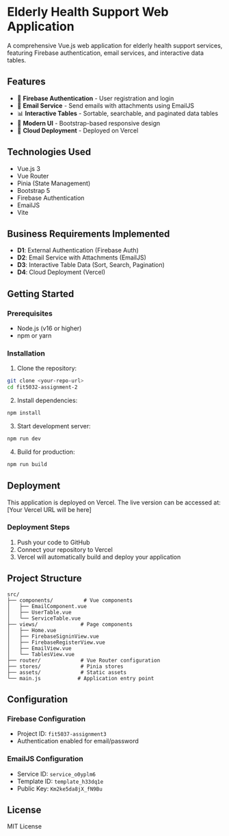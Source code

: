 # Elderly Health Support Web Application

A comprehensive Vue.js web application for elderly health support services, featuring Firebase authentication, email services, and interactive data tables.

## Features

- 🔐 **Firebase Authentication** - User registration and login
- 📧 **Email Service** - Send emails with attachments using EmailJS
- 📊 **Interactive Tables** - Sortable, searchable, and paginated data tables
- 🎨 **Modern UI** - Bootstrap-based responsive design
- 🚀 **Cloud Deployment** - Deployed on Vercel

## Technologies Used

- Vue.js 3
- Vue Router
- Pinia (State Management)
- Bootstrap 5
- Firebase Authentication
- EmailJS
- Vite

## Business Requirements Implemented

- **D1**: External Authentication (Firebase Auth)
- **D2**: Email Service with Attachments (EmailJS)
- **D3**: Interactive Table Data (Sort, Search, Pagination)
- **D4**: Cloud Deployment (Vercel)

## Getting Started

### Prerequisites

- Node.js (v16 or higher)
- npm or yarn

### Installation

1. Clone the repository:
```bash
git clone <your-repo-url>
cd fit5032-assignment-2
```

2. Install dependencies:
```bash
npm install
```

3. Start development server:
```bash
npm run dev
```

4. Build for production:
```bash
npm run build
```

## Deployment

This application is deployed on Vercel. The live version can be accessed at:
[Your Vercel URL will be here]

### Deployment Steps

1. Push your code to GitHub
2. Connect your repository to Vercel
3. Vercel will automatically build and deploy your application

## Project Structure

```
src/
├── components/          # Vue components
│   ├── EmailComponent.vue
│   ├── UserTable.vue
│   └── ServiceTable.vue
├── views/              # Page components
│   ├── Home.vue
│   ├── FirebaseSigninView.vue
│   ├── FirebaseRegisterView.vue
│   ├── EmailView.vue
│   └── TablesView.vue
├── router/             # Vue Router configuration
├── stores/             # Pinia stores
├── assets/             # Static assets
└── main.js            # Application entry point
```

## Configuration

### Firebase Configuration
- Project ID: `fit5037-assignment3`
- Authentication enabled for email/password

### EmailJS Configuration
- Service ID: `service_o0yplm6`
- Template ID: `template_h33dq1e`
- Public Key: `Km2ke5da8jX_fN9Bu`

## License

MIT License 